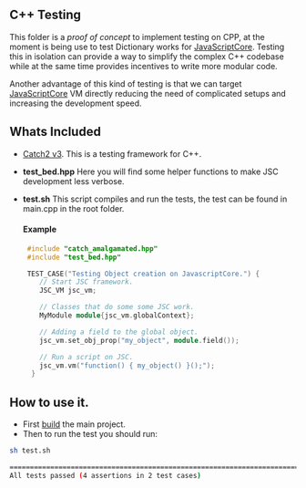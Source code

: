 ## C++ Testing

This folder is a *proof of concept* to implement testing on CPP, at the moment is being use to test Dictionary works for [JavaScriptCore](https://developer.apple.com/documentation/javascriptcore). Testing this in isolation
can provide a way to simplify the complex C++ codebase while at the same time provides incentives to write more modular code. 

Another advantage of this kind of testing is that we can target [JavaScriptCore](https://developer.apple.com/documentation/javascriptcore) VM directly reducing the need of complicated setups and increasing the development speed.

## Whats Included
* [Catch2 v3](https://github.com/catchorg/Catch2). This is a testing framework for C++.
* **test_bed.hpp**  Here you will find some helper functions to make JSC development less verbose. 
* **test.sh** This script compiles and run the tests, the test can be found in main.cpp 
  in the root folder.  
  
  #### Example
    ```cpp
     #include "catch_amalgamated.hpp"
     #include "test_bed.hpp"
  
     TEST_CASE("Testing Object creation on JavascriptCore.") {
        // Start JSC framework.  
        JSC_VM jsc_vm;
  
        // Classes that do some some JSC work.
        MyModule module{jsc_vm.globalContext};
    
        // Adding a field to the global object.
        jsc_vm.set_obj_prop("my_object", module.field());
  
        // Run a script on JSC. 
        jsc_vm.vm("function() { my_object() }();");
      }

    ```

## How to use it.

* First [build](https://github.com/realm/realm-js/blob/develop/contrib/how-to-build.md) the main project.
* Then to run the test you should run:

```sh
sh test.sh

===============================================================================
All tests passed (4 assertions in 2 test cases)
```
